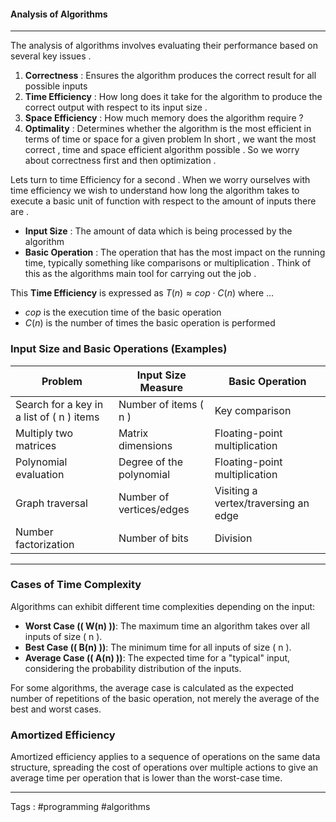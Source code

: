 #### Analysis of Algorithms
____
The analysis of algorithms involves evaluating their performance based on several key issues . 
1. **Correctness** : Ensures the algorithm produces the correct result for all possible inputs 
2. **Time Efficiency** : How long does it take for the algorithm to produce the correct output with respect to its input size . 
3. **Space Efficiency** : How much memory does the algorithm require ? 
4. **Optimality** : Determines whether the algorithm is the most efficient in terms of time or space for a given problem 
In short , we want the most correct , time and space efficient algorithm possible . So we worry about correctness first and then optimization .  

Lets turn to time Efficiency for a second . When we worry ourselves with time efficiency we wish to understand how long the algorithm takes to execute a basic unit of function with respect to the amount of inputs there are . 

- **Input Size** : The amount of data which is being processed by the algorithm 
- **Basic Operation** : The operation that has the most impact on the running time, typically something like comparisons or multiplication .  Think of this as the algorithms main tool for carrying out the job . 

This **Time Efficiency** is expressed as $T(n) \approx cop \cdot C(n)$ where $\dots$ 
- $cop$ is the execution time of the basic operation 
- $C(n)$ is the number of times the basic operation is performed 

### Input Size and Basic Operations (Examples)

| Problem                                     | Input Size Measure       | Basic Operation                      |
| ------------------------------------------- | ------------------------ | ------------------------------------ |
| Search for a key in a list of \( n \) items | Number of items \( n \)  | Key comparison                       |
| Multiply two matrices                       | Matrix dimensions        | Floating-point multiplication        |
| Polynomial evaluation                       | Degree of the polynomial | Floating-point multiplication        |
| Graph traversal                             | Number of vertices/edges | Visiting a vertex/traversing an edge |
| Number factorization                        | Number of bits           | Division                             |

---

### Cases of Time Complexity

Algorithms can exhibit different time complexities depending on the input:

- **Worst Case (\( W(n) \))**: The maximum time an algorithm takes over all inputs of size \( n \).
- **Best Case (\( B(n) \))**: The minimum time for all inputs of size \( n \).
- **Average Case (\( A(n) \))**: The expected time for a "typical" input, considering the probability distribution of the inputs.

For some algorithms, the average case is calculated as the expected number of repetitions of the basic operation, not merely the average of the best and worst cases.

### Amortized Efficiency

Amortized efficiency applies to a sequence of operations on the same data structure, spreading the cost of operations over multiple actions to give an average time per operation that is lower than the worst-case time.



 ___ 
 Tags : #programming #algorithms 